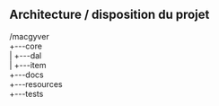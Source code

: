 ## Architecture / disposition du projet

/macgyver<br>
    +---core<br>
    |   +---dal<br>
    |   +---item<br>
    +---docs<br>
    +---resources<br>
    +---tests<br>
